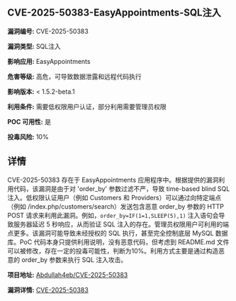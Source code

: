 ## CVE-2025-50383-EasyAppointments-SQL注入

**漏洞编号:** CVE-2025-50383

**漏洞类型:** SQL注入

**影响应用:** EasyAppointments

**危害等级:** 高危，可导致数据泄露和远程代码执行

**影响版本:** < 1.5.2-beta.1

**利用条件:** 需要低权限用户认证，部分利用需要管理员权限

**POC 可用性:** 是

**投毒风险:** 10%

## 详情

CVE-2025-50383 存在于 EasyAppointments 应用程序中。根据提供的漏洞利用代码，该漏洞是由于对 'order_by' 参数过滤不严，导致 time-based blind SQL 注入。低权限认证用户（例如 Customers 和 Providers）可以通过向特定端点（例如 /index.php/customers/search）发送包含恶意 order_by 参数的 HTTP POST 请求来利用此漏洞。例如，`order_by=IF(1=1,SLEEP(5),1)` 注入语句会导致服务器延迟 5 秒响应，从而验证 SQL 注入的存在。管理员权限用户可利用的端点更多。该漏洞可能导致未经授权的 SQL 执行，甚至完全控制底层 MySQL 数据库。PoC 代码本身只提供利用说明，没有恶意代码，但考虑到 README.md 文件可以被修改，存在一定的投毒可能性，判断为10%。利用方式主要是通过构造恶意的 order_by 参数来执行 SQL 注入攻击。

**项目地址:** [Abdullah4eb/CVE-2025-50383](https://github.com/Abdullah4eb/CVE-2025-50383)

**漏洞详情:** [CVE-2025-50383](https://nvd.nist.gov/vuln/detail/CVE-2025-50383)